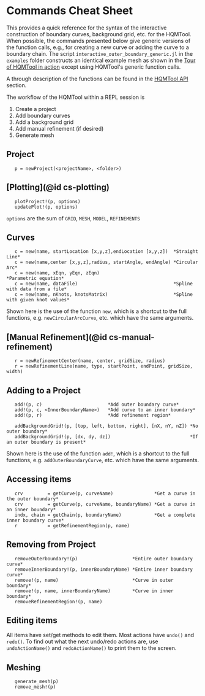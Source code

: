# Commands Cheat Sheet

This provides a quick reference for the syntax
of the interactive construction of boundary curves, background grid, etc.
for the HQMTool. When possible, the commands presented below give
generic versions of the function calls, e.g., for creating a new curve or
adding the curve to a boundary chain. The script
`interactive_outer_boundary_generic.jl` in the `examples` folder
constructs an identical example mesh as shown in the [Tour of HQMTool in action](@ref)
except using HQMTool's generic function calls.

A through description of the functions can be found in the [HQMTool API](@ref) section.

The workflow of the HQMTool within a REPL session is

1. Create a project
2. Add boundary curves
3. Add a background grid
4. Add manual refinement (if desired)
5. Generate mesh

## Project

```
   p = newProject(<projectName>, <folder>)
```

## [Plotting](@id cs-plotting)

```
   plotProject!(p, options)
   updatePlot!(p, options)
```

`options` are the sum of `GRID`, `MESH`, `MODEL`, `REFINEMENTS`
## Curves

```
   c = new(name, startLocation [x,y,z],endLocation [x,y,z])  *Straight Line*
   c = new(name,center [x,y,z],radius, startAngle, endAngle) *Circular Arc*
   c = new(name, xEqn, yEqn, zEqn)                           *Parametric equation*
   c = new(name, dataFile)                                   *Spline with data from a file*
   c = new(name, nKnots, knotsMatrix)                        *Spline with given knot values*
```

Shown here is the use of the function `new`, which is a shortcut to the full functions, e.g. `newCircularArcCurve`, etc. which have the same arguments.

## [Manual Refinement](@id cs-manual-refinement)

```
   r = newRefinementCenter(name, center, gridSize, radius)
   r = newRefinementLine(name, type, startPoint, endPoint, gridSize, width)
```

## Adding to a Project

```
   add!(p, c)                        *Add outer boundary curve*
   add!(p, c, <InnerBoundaryName>)   *Add curve to an inner boundary*
   add!(p, r)                        *Add refinement region*

   addBackgroundGrid!(p, [top, left, bottom, right], [nX, nY, nZ]) *No outer boundary*
   addBackgroundGrid!(p, [dx, dy, dz])                             *If an outer boundary is present*
```
Shown here is the use of the function `add!`, which is a shortcut to the full functions, e.g. `addOuterBoundaryCurve`, etc. which have the same arguments.

## Accessing items

```
   crv         = getCurve(p, curveName)               *Get a curve in the outer boundary*
   crv         = getCurve(p, curveName, boundaryName) *Get a curve in an inner boundary*
   indx, chain = getChain(p, boundaryName)            *Get a complete inner boundary curve*
   r           = getRefinementRegion(p, name)
```

## Removing from Project

```
   removeOuterboundary!(p)                    *Entire outer boundary curve*
   removeInnerBoundary!(p, innerBoundaryName) *Entire inner boundary curve*
   remove!(p, name)                           *Curve in outer boundary*
   remove!(p, name, innerBoundaryName)        *Curve in inner boundary*
   removeRefinementRegion!(p, name)
```

## Editing items

All items have set/get methods to edit them. Most actions have `undo()` and `redo()`.
To find out what the next undo/redo actions are, use `undoActionName()` and `redoActionName()`
to print them to the screen.

## Meshing

```
   generate_mesh(p)
   remove_mesh!(p)
```
